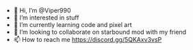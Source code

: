- 👋 Hi, I’m @Viper990
- 👀 I’m interested in stuff
- 🌱 I’m currently learning code and pixel art
- 💞️ I’m looking to collaborate on starbound mod with my friend
- 📫 How to reach me https://discord.gg/5QKAxv3vsP

<!---
Viper990/Viper990 is a ✨ special ✨ repository because its `README.md` (this file) appears on your GitHub profile.
You can click the Preview link to take a look at your changes.
--->
